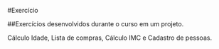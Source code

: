 #Exercício

##Exercícios desenvolvidos durante o curso em um projeto.

Cálculo Idade, Lista de compras, Cálculo IMC e Cadastro de pessoas.
